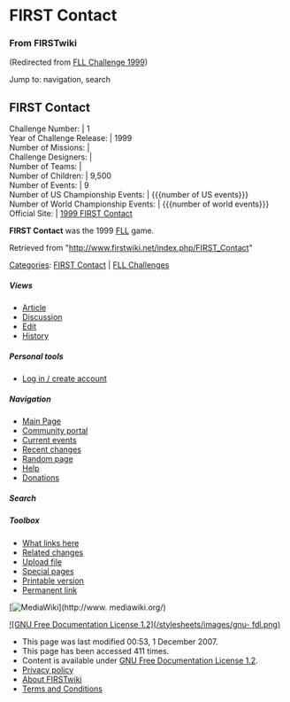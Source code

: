 # FIRST Contact

### From FIRSTwiki

(Redirected from [FLL Challenge
1999](/index.php?title=FLL_Challenge_1999&redirect=no "FLL Challenge 1999" ))

Jump to: navigation, search

FIRST Contact  
---  
Challenge Number: | 1  
Year of Challenge Release: | 1999  
Number of Missions: |  
Challenge Designers: |  
Number of Teams: |  
Number of Children: | 9,500  
Number of Events: | 9  
Number of US Championship Events: | {{{number of US events}}}  
Number of World Championship Events: | {{{number of world events}}}  
Official Site: | [1999 FIRST
Contact](http://www.firstlegoleague.org/default.aspx?pid=490
"http://www.firstlegoleague.org/default.aspx?pid=490" )  
  
**FIRST Contact** was the 1999 [FLL](/index.php/FLL "FLL" ) game. 

Retrieved from "<http://www.firstwiki.net/index.php/FIRST_Contact>"

[Categories](/index.php?title=Special:Categories&article=FIRST_Contact
"Special:Categories" ): [FIRST
Contact](/index.php?title=Category:FIRST_Contact&action=edit "Category:FIRST
Contact" ) | [FLL Challenges](/index.php/Category:FLL_Challenges "Category:FLL
Challenges" )

##### Views

  * [Article](/index.php/FIRST_Contact)
  * [Discussion](/index.php?title=Talk:FIRST_Contact&action=edit)
  * [Edit](/index.php?title=FIRST_Contact&action=edit)
  * [History](/index.php?title=FIRST_Contact&action=history)

##### Personal tools

  * [Log in / create account](/index.php?title=Special:Userlogin&returnto=FIRST_Contact)

[](/index.php/Main_Page "Main Page" )

##### Navigation

  * [Main Page](/index.php/Main_Page)
  * [Community portal](/index.php/FIRSTwiki:Community_portal)
  * [Current events](/index.php/Current_events)
  * [Recent changes](/index.php/Special:Recentchanges)
  * [Random page](/index.php/Special:Random)
  * [Help](/index.php/Help:Contents)
  * [Donations](/index.php/FIRSTwiki:Site_support)

##### Search



##### Toolbox

  * [What links here](/index.php/Special:Whatlinkshere/FIRST_Contact)
  * [Related changes](/index.php/Special:Recentchangeslinked/FIRST_Contact)
  * [Upload file](/index.php/Special:Upload)
  * [Special pages](/index.php/Special:Specialpages)
  * [Printable version](/index.php?title=FIRST_Contact&printable=yes)
  * [Permanent link](/index.php?title=FIRST_Contact&oldid=64549)

[![MediaWiki](/skins/common/images/poweredby_mediawiki_88x31.png)](http://www.
mediawiki.org/)

[![GNU Free Documentation License 1.2](/stylesheets/images/gnu-
fdl.png)](http://www.gnu.org/copyleft/fdl.html)

  * This page was last modified 00:53, 1 December 2007.
  * This page has been accessed 411 times.
  * Content is available under [GNU Free Documentation License 1.2](http://www.gnu.org/copyleft/fdl.html "http://www.gnu.org/copyleft/fdl.html" ).
  * [Privacy policy](/index.php/FIRSTwiki:Privacy_policy "FIRSTwiki:Privacy policy" )
  * [About FIRSTwiki](/index.php/FIRSTwiki:About "FIRSTwiki:About" )
  * [Terms and Conditions](/index.php/FIRSTwiki:Terms_and_conditions "FIRSTwiki:Terms and conditions" )

